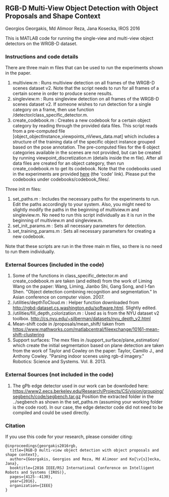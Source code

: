 ## RGB-D Multi-View Object Detection with Object Proposals and Shape Context 
Georgios Georgakis, Md Alimoor Reza, Jana Kosecka, IROS 2016

This is MATLAB code for running the single-view and multi-view object detectors on the WRGB-D dataset.

### Instructions and code details
There are three main m files that can be used to run the experiments shown in the paper.
1) multiview.m  : Runs multiview detection on all frames of the WRGB-D scenes dataset v2. Note that the script needs to run for all frames of a certain scene in order to produce scene results.
2) singleview.m : Runs singleview detection on all frames of the WRGB-D scenes dataset v2. If someone wishes to run detection for a single category on a frame, then use function /detector/class_specific_detector.m. 
3) create_codebook.m : Creates a new codebook for a certain object category by reading through the provided data files. This script reads from a pre-computed file [object_objectInstance_viewpoints_nViews_data.mat] which includes a structure of the training data of the specific object instance grouped based on the pose annotation. The pre-computed files for the 6 object categories available in the scenes are not provided, but can be created by running viewpoint_discretization.m (details inside the m file). After all data files are created for an object category, then run create_codebook.m to get its codebook. Note that the codebooks used in the experiments are provided [here](https://cs.gmu.edu/~ggeorgak/) (the 'code' link). Please put the codebooks under codebooks/codebook_files/.

Three init m files:
1) set_paths.m : Includes the necessary paths for the experiments to run. Edit the paths accordingly to your system. Also, you might need to slightly modify the paths in the beginning of multiview.m and singleview.m. No need to run this script individually as it is run in the beginning of multiview.m and singleview.m.
2) set_init_params.m : Sets all necessary parameters for detection.
3) set_training_params.m : Sets all necessary parameters for creating a new codebook. 

Note that these scripts are run in the three main m files, so there is no need to run them individually.

### External Sources (included in the code)
1) Some of the functions in class_specific_detector.m and create_codebook.m are taken (and edited) from the work of Liming Wang on the paper:
Wang, Liming, Jianbo Shi, Gang Song, and I-fan Shen. "Object detection combining recognition and segmentation." In Asian conference on computer vision. 2007. 
2) /utilities/depthToCloud.m : Helper function downloaded from http://rgbd-dataset.cs.washington.edu/software.html. Slightly edited.
3) /utilities/fill_depth_colorization.m : Used as is from the NYU dataset v2 toolbox. http://cs.nyu.edu/~silberman/datasets/nyu_depth_v2.html
4) Mean-shift code in /proposals/mean_shift/ taken from https://www.mathworks.com/matlabcentral/fileexchange/10161-mean-shift-clustering
5) Support surfaces: The mex files in /support_surface/plane_estimation/ which create the initial segmentation based on plane detection
are taken from the work of Taylor and Cowley on the paper:
Taylor, Camillo J., and Anthony Cowley. "Parsing indoor scenes using rgb-d imagery." Robotics: Science and Systems. Vol. 8. 2013. 

### External Sources (not included in the code)
1) The gPb edge detector used in our work can be downloded here: https://www2.eecs.berkeley.edu/Research/Projects/CS/vision/grouping/segbench/code/segbench.tar.gz
Position the extracted folder in the ../segbench as shown in the set_paths.m (assuming your working folder is the code root). In our case, the edge detector code did not need to be compiled and could be used directly.

### Citation
If you use this code for your research, please consider citing:
```
@inproceedings{georgakis2016rgb,
  title={RGB-D multi-view object detection with object proposals and shape context},
  author={Georgakis, Georgios and Reza, Md Alimoor and Ko{\v{s}}ecka, Jana},
  booktitle={2016 IEEE/RSJ International Conference on Intelligent Robots and Systems (IROS)},
  pages={4125--4130},
  year={2016},
  organization={IEEE}
}
```

